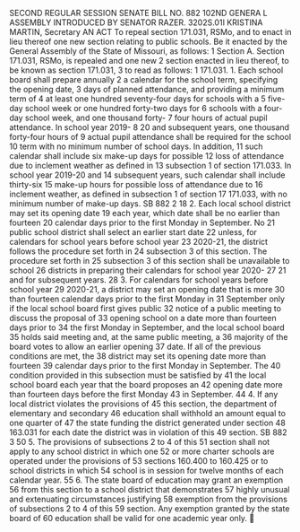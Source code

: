 SECOND REGULAR SESSION
SENATE BILL NO. 882
102ND GENERA L ASSEMBLY
INTRODUCED BY SENATOR RAZER.
3202S.01I KRISTINA MARTIN, Secretary
AN ACT
To repeal section 171.031, RSMo, and to enact in lieu thereof one new section relating to public
schools.
Be it enacted by the General Assembly of the State of Missouri, as follows:
1 Section A. Section 171.031, RSMo, is repealed and one new
2 section enacted in lieu thereof, to be known as section 171.031,
3 to read as follows:
1 171.031. 1. Each school board shall prepare annually
2 a calendar for the school term, specifying the opening date,
3 days of planned attendance, and providing a minimum term of
4 at least one hundred seventy-four days for schools with a
5 five-day school week or one hundred forty-two days for
6 schools with a four-day school week, and one thousand forty-
7 four hours of actual pupil attendance. In school year 2019-
8 20 and subsequent years, one thousand forty-four hours of
9 actual pupil attendance shall be required for the school
10 term with no minimum number of school days. In addition,
11 such calendar shall include six make-up days for possible
12 loss of attendance due to inclement weather as defined in
13 subsection 1 of section 171.033. In school year 2019-20 and
14 subsequent years, such calendar shall include thirty-six
15 make-up hours for possible loss of attendance due to
16 inclement weather, as defined in subsection 1 of section
17 171.033, with no minimum number of make-up days.
SB 882 2
18 2. Each local school district may set its opening date
19 each year, which date shall be no earlier than fourteen
20 calendar days prior to the first Monday in September. No
21 public school district shall select an earlier start date
22 unless, for calendars for school years before school year
23 2020-21, the district follows the procedure set forth in
24 subsection 3 of this section. The procedure set forth in
25 subsection 3 of this section shall be unavailable to school
26 districts in preparing their calendars for school year 2020-
27 21 and for subsequent years.
28 3. For calendars for school years before school year
29 2020-21, a district may set an opening date that is more
30 than fourteen calendar days prior to the first Monday in
31 September only if the local school board first gives public
32 notice of a public meeting to discuss the proposal of
33 opening school on a date more than fourteen days prior to
34 the first Monday in September, and the local school board
35 holds said meeting and, at the same public meeting, a
36 majority of the board votes to allow an earlier opening
37 date. If all of the previous conditions are met, the
38 district may set its opening date more than fourteen
39 calendar days prior to the first Monday in September. The
40 condition provided in this subsection must be satisfied by
41 the local school board each year that the board proposes an
42 opening date more than fourteen days before the first Monday
43 in September.
44 4. If any local district violates the provisions of
45 this section, the department of elementary and secondary
46 education shall withhold an amount equal to one quarter of
47 the state funding the district generated under section
48 163.031 for each date the district was in violation of this
49 section.
SB 882 3
50 5. The provisions of subsections 2 to 4 of this
51 section shall not apply to any school district in which one
52 or more charter schools are operated under the provisions of
53 sections 160.400 to 160.425 or to school districts in which
54 school is in session for twelve months of each calendar year.
55 6. The state board of education may grant an exemption
56 from this section to a school district that demonstrates
57 highly unusual and extenuating circumstances justifying
58 exemption from the provisions of subsections 2 to 4 of this
59 section. Any exemption granted by the state board of
60 education shall be valid for one academic year only.
